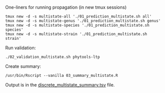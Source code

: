 
One-liners for running propagation (in new tmux sessions)

```
tmux new -d -s multistate-all './01_prediction_multistate.sh all'
tmux new -d -s multistate-genus './01_prediction_multistate.sh genus'
tmux new -d -s multistate-species './01_prediction_multistate.sh species'
tmux new -d -s multistate-strain './01_prediction_multistate.sh strain'
```
Run validation:

```
./02_validation_multistate.sh phytools-ltp
```

Create summary:

```
/usr/bin/Rscript --vanilla 03_summary_multistate.R
```

Output is in the [discrete_multistate_summary.tsv](./discrete_multistate_summary.tsv) file.

